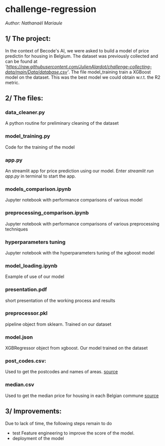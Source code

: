 # challenge-regression
_Author: Nathanaël Mariaule_

## 1/ The project:
In the context of Becode's AI, we were asked to build a model of price predictin for housing in Belgium. The dataset was previously collected and can be found at _'https://raw.githubusercontent.com/JulienAlardot/challenge-collecting-data/main/Data/database.csv'_. The file model_training train a XGBoost model on the dataset. This was the best model we could obtain w.r.t. the R2 metric.

## 2/ The files:
### data_cleaner.py
A python routine for preliminary cleaning of the dataset
### model_training.py
Code for the training of the model
### app.py
An streamlit app for price prediction using our model.
Enter _streamlit run app.py_ in terminal to start the app.
### models_comparison.ipynb
Jupyter notebook with performance comparisons of various model
### preprocessing_comparison.ipynb
Jupyter notebook with performance comparisons of various preprocessing techniques
### hyperparameters tuning
Jupyter notebook with the hyperparameters tuning of the xgboost model
### model_loading.ipynb
Example of use of our model
### presentation.pdf
short presentation of the working process and results
### preprocessor.pkl
pipeline object from sklearn. Trained on our dataset
### model.json
XGBRegressor object from xgboost. Our model trained on the dataset
### post_codes.csv: 
Used to get the postcodes and names of areas.
[source](https://public.opendatasoft.com/explore/dataset/liste-des-codes-postaux-belges-fr/table/?flg=fr)
### median.csv
Used to get the median price for housing in each Belgian commune
[source](https://trends.knack.be/economie/immo/hoeveel-kost-een-woning-in-uw-gemeente-bekijk-de-interactieve-kaart/game-normal-1636503.html?cookie_check=1622441769)

## 3/ Improvements:
Due to lack of time, the following steps remain to do
- test Feature engineering to improve the score of the model.
- deployment of the model
